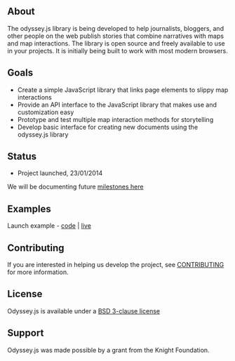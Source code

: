 ## About

The odyssey.js library is being developed to help journalists, bloggers, and other people on the web publish stories that combine narratives with maps and map interactions. The library is open source and freely available to use in your projects. It is initially being built to work with most modern browsers.

## Goals

* Create a simple JavaScript library that links page elements to slippy map interactions
* Provide an API interface to the JavaScript library that makes use and customization easy
* Prototype and test multiple map interaction methods for storytelling
* Develop basic interface for creating new documents using the odyssey.js library

## Status

* Project launched, 23/01/2014

We will be documenting future [milestones here](MILESTONES.md)

## Examples

Launch example - [code](examples/) | [live](http://cartodb.github.io/odyssey.js/examples/quick-start-example.html)

## Contributing

If you are interested in helping us develop the project, see [CONTRIBUTING](CONTRIBUTING.md) for more information.

## License 

Odyssey.js is available under a [BSD 3-clause license](LICENSE)

## Support

Odyssey.js was made possible by a grant from the Knight Foundation. 
